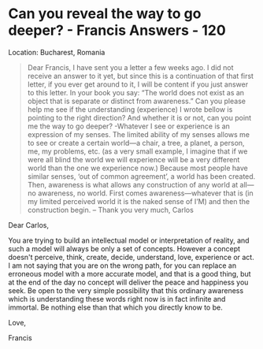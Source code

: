 # Can you reveal the way to go deeper? - Francis Answers - 120

Location: Bucharest, Romania


>Dear Francis, I have sent you a letter a few weeks ago. I did not receive an answer to it yet, but since this is a continuation of that first letter, if you ever get around to it, I will be content if you just answer to this letter. In your book you say: “The world does not exist as an object that is separate or distinct from awareness.” Can you please help me see if the understanding (experience) I wrote bellow is pointing to the right direction? And whether it is or not, can you point me the way to go deeper? -Whatever I see or experience is an expression of my senses. The limited ability of my senses allows me to see or create a certain world—a chair, a tree, a planet, a person, me, my problems, etc. (as a very small example, I imagine that if we were all blind the world we will experience will be a very different world than the one we experience now.) Because most people have similar senses, ‘out of common agreement’, a world has been created. Then, awareness is what allows any construction of any world at all—no awareness, no world. First comes awareness—whatever that is (in my limited perceived world it is the naked sense of I’M) and then the construction begin. – Thank you very much, Carlos

Dear Carlos,

You are trying to build an intellectual model or interpretation of reality, and such a model will always be only a set of concepts. However a concept doesn't perceive, think, create, decide, understand, love, experience or act. I am not saying that you are on the wrong path, for you can replace an erroneous model with a more accurate model, and that is a good thing, but at the end of the day no concept will deliver the peace and happiness you seek. Be open to the very simple possibility that this ordinary awareness which is understanding these words right now is in fact infinite and immortal. Be nothing else than that which you directly know to be.

Love,

Francis

